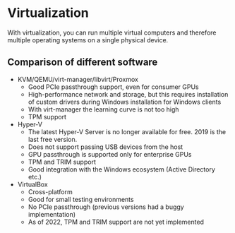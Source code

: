 # Virtualization
With virtualization, you can run multiple virtual computers
and therefore multiple operating systems on a single physical device.

## Comparison of different software
- KVM/QEMU/virt-manager/libvirt/Proxmox
  - Good PCIe passthrough support, even for consumer GPUs
  - High-performance network and storage, but this requires installation of custom drivers
    during Windows installation for Windows clients
  - With virt-manager the learning curve is not too high
  - TPM support
- Hyper-V
  - The latest Hyper-V Server is no longer available for free. 2019 is the last free version.
  - Does not support passing USB devices from the host
  - GPU passthrough is supported only for enterprise GPUs
  - TPM and TRIM support
  - Good integration with the Windows ecosystem (Active Directory etc.)
- VirtualBox
  - Cross-platform
  - Good for small testing environments
  - No PCIe passthrough (previous versions had a buggy implementation)
  - As of 2022, TPM and TRIM support are not yet implemented
